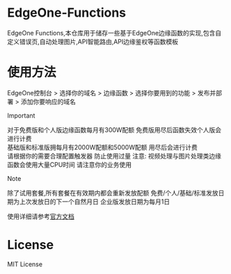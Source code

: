 # EdgeOne-Functions
EdgeOne Functions,本仓库用于储存一些基于EdgeOne边缘函数的实现,包含自定义错误页,自动处理图片,API智能路由,API边缘鉴权等函数模板

# 使用方法 
EdgeOne控制台 > 选择你的域名 > 边缘函数 > 选择你要用到的功能 > 发布并部署 > 添加你要响应的域名

> [!IMPORTANT]  
> 对于免费版和个人版边缘函数每月有300W配额 免费版用尽后函数失效个人版会进行计费  
> 基础版和标准版拥每月有2000W配额和5000W配额 用尽后会进行计费  
> 请根据你的需要合理配置触发器 防止使用过量
> 注意: 视频处理与图片处理类边缘函数会使用大量CPU时间 请注意你的业务使用  

> [!NOTE]  
> 除了试用套餐,所有套餐在有效期内都会重新发放配额
> 免费/个人/基础/标准发放日期为上次发放日的下一个自然月日
> 企业版发放日期为每月1日

使用详细请参考[官方文档](https://edgeone.ai/zh/document/53372)  

# License
MIT License  

